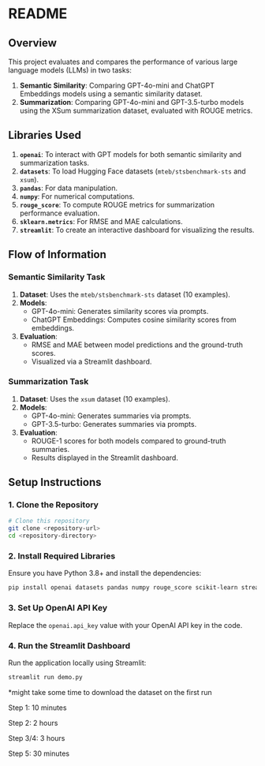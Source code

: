 # README

## Overview
This project evaluates and compares the performance of various large language models (LLMs) in two tasks:
1. **Semantic Similarity**: Comparing GPT-4o-mini and ChatGPT Embeddings models using a semantic similarity dataset.
2. **Summarization**: Comparing GPT-4o-mini and GPT-3.5-turbo models using the XSum summarization dataset, evaluated with ROUGE metrics.

## Libraries Used
1. **`openai`**: To interact with GPT models for both semantic similarity and summarization tasks.
2. **`datasets`**: To load Hugging Face datasets (`mteb/stsbenchmark-sts` and `xsum`).
3. **`pandas`**: For data manipulation.
4. **`numpy`**: For numerical computations.
5. **`rouge_score`**: To compute ROUGE metrics for summarization performance evaluation.
6. **`sklearn.metrics`**: For RMSE and MAE calculations.
7. **`streamlit`**: To create an interactive dashboard for visualizing the results.

## Flow of Information
### **Semantic Similarity Task**
1. **Dataset**: Uses the `mteb/stsbenchmark-sts` dataset (10 examples).
2. **Models**:
   - GPT-4o-mini: Generates similarity scores via prompts.
   - ChatGPT Embeddings: Computes cosine similarity scores from embeddings.
3. **Evaluation**:
   - RMSE and MAE between model predictions and the ground-truth scores.
   - Visualized via a Streamlit dashboard.

### **Summarization Task**
1. **Dataset**: Uses the `xsum` dataset (10 examples).
2. **Models**:
   - GPT-4o-mini: Generates summaries via prompts.
   - GPT-3.5-turbo: Generates summaries via prompts.
3. **Evaluation**:
   - ROUGE-1 scores for both models compared to ground-truth summaries.
   - Results displayed in the Streamlit dashboard.

## Setup Instructions
### 1. Clone the Repository
```bash
# Clone this repository
git clone <repository-url>
cd <repository-directory>
```

### 2. Install Required Libraries
Ensure you have Python 3.8+ and install the dependencies:
```bash
pip install openai datasets pandas numpy rouge_score scikit-learn streamlit
```

### 3. Set Up OpenAI API Key
Replace the `openai.api_key` value with your OpenAI API key in the code.

### 4. Run the Streamlit Dashboard
Run the application locally using Streamlit:
```bash
streamlit run demo.py
```

*might take some time to download the dataset on the first run

Step 1: 10 minutes

Step 2: 2 hours

Step 3/4: 3 hours

Step 5: 30 minutes